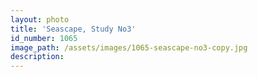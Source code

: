 ```yaml
---
layout: photo
title: 'Seascape, Study No3'
id_number: 1065
image_path: /assets/images/1065-seascape-no3-copy.jpg
description:
---
```


